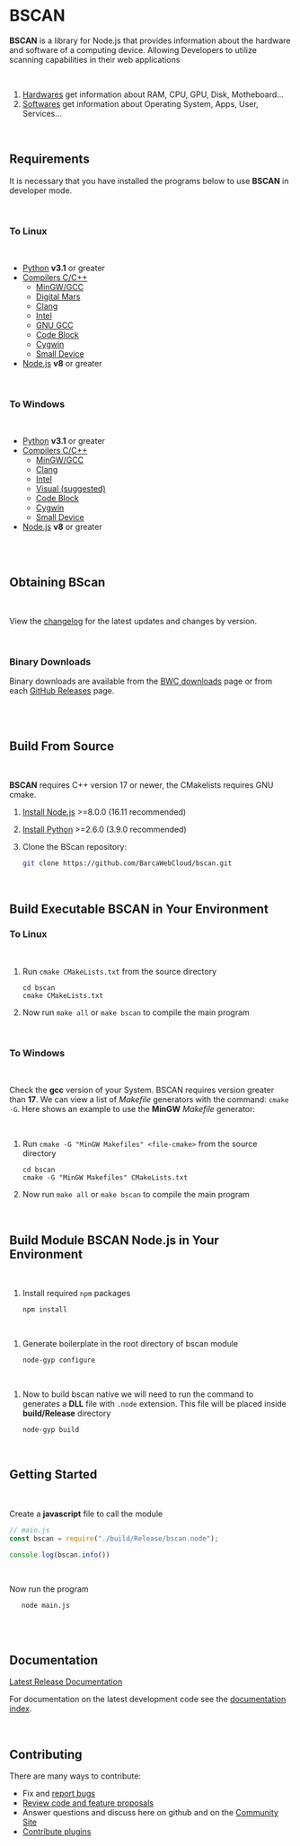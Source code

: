 # BSCAN


**BSCAN** is a library for Node.js that provides information about the hardware and software of a computing device. Allowing Developers to utilize scanning capabilities in their web applications

<br>

1. [Hardwares](/docs/hwares/intro.md) get information about RAM, CPU, GPU,  Disk, Motheboard...
2. [Softwares](/docs/swares/intro.md) get information about Operating System, Apps, User, Services...

<br>

## Requirements

It is necessary that you have installed the programs below to use **BSCAN** in developer mode.

<br>

### To Linux

<br>

- [Python](https://www.python.org/) **v3.1** or greater
- [Compilers C/C++](https://school.barca.com/edu/ti/overview/c++/compiler/intro.html) 
  - [MinGW/GCC](https://www.mingw-w64.org)
  - [Digital Mars](https://www.digitalmars.com/d/2.0/dmd-linux.html)
  - [Clang](https://clang.llvm.org)
  - [Intel](https://www.intel.com/content/www/us/en/developer/tools/oneapi/dpc-compiler.html)
  - [GNU GCC](http://gcc.gnu.org)
  - [Code Block](https://wiki.codeblocks.org/index.php/Installing_a_supported_compiler)
  - [Cygwin](http://www.cygwin.org)
  - [Small Device](https://sdcc.sourceforge.net)
- [Node.js](https://nodejs.org/) **v8** or greater

<br>

### To Windows

<br>

- [Python](https://www.python.org/) **v3.1** or greater
- [Compilers C/C++](https://school.barca.com/edu/ti/overview/c++/compiler/intro.html) 
  - [MinGW/GCC](https://www.mingw-w64.org)
  - [Clang](https://clang.llvm.org)
  - [Intel](https://www.intel.com/content/www/us/en/developer/tools/oneapi/dpc-compiler.html)
  - [Visual (suggested)](https://visualstudio.microsoft.com/vs/features/cplusplus)
  - [Code Block](https://wiki.codeblocks.org/index.php/Installing_a_supported_compiler)
  - [Cygwin](http://www.cygwin.org)
  - [Small Device](https://sdcc.sourceforge.net)
- [Node.js](https://nodejs.org/) **v8** or greater

<br>
<br>

## Obtaining BScan

<br>

View the [changelog](/CHANGELOG.md) for the latest updates and changes by version.

<br>

### Binary Downloads

Binary downloads are available from the [BWC downloads](https://cloud.barca.com/downloads)
page or from each [GitHub Releases](https://github.com/BarcaWebCloud/bscan/releases) page.


<br>
<br>

## Build From Source

<br>

**BSCAN** requires C++ version 17 or newer, the CMakelists requires GNU cmake.

  1. [Install Node.js](https://nodejs.org/) >=8.0.0 (16.11 recommended)
  2. [Install Python](https://www.python.org/downloads/) >=2.6.0 (3.9.0 recommended)
  3. Clone the BScan repository:
    
      ```sh
      git clone https://github.com/BarcaWebCloud/bscan.git
      ```

<br>

## Build Executable BSCAN in Your Environment

### To Linux

<br>

  1. Run `cmake CMakeLists.txt` from the source directory

      ```shell
      cd bscan
      cmake CMakeLists.txt
      ```
  2. Now run `make all` or `make bscan` to compile the main program

<br>

### To Windows

<br>

Check the **gcc** version of your System. BSCAN requires version greater than **17**.
We can view a list of *Makefile* generators with the command: `cmake -G`.
Here shows an example to use the **MinGW** *Makefile* generator:

<br>

  1. Run `cmake -G "MinGW Makefiles" <file-cmake>` from the source directory

      ```shell
      cd bscan
      cmake -G "MinGW Makefiles" CMakeLists.txt
      ```
  2. Now run `make all` or `make bscan` to compile the main program

<br>

## Build Module BSCAN Node.js in Your Environment

<br>
  
  1. Install required `npm` packages 
   

      ```shell
      npm install
      ```
<br>

  1. Generate boilerplate in the root directory of bscan module


      ```shell
      node-gyp configure

      ```
  <br>
  
  1. Now to build bscan native we will need to run the command to generates a **DLL** file with `.node` extension. This file will be placed inside **build/Release** directory


      ```shell
      node-gyp build
      ```

<br>

## Getting Started

<br>

Create a **javascript** file to call the module


```js
// main.js
const bscan = require("./build/Release/bscan.node");

console.log(bscan.info())
```

<br>

Now run the program

```shell
   node main.js
```

<br>
<br>

## Documentation

[Latest Release Documentation](https://cloud.barca.com/docs/bscan/latest/)

For documentation on the latest development code see the [documentation index](/docs).

<br>

## Contributing

There are many ways to contribute:

- Fix and [report bugs](https://github.com//BarcaWebCloud/bscan/issues/new)
- [Review code and feature proposals](https://github.com/BarcaWebCloud/bscan/pulls)
- Answer questions and discuss here on github and on the [Community Site](https://opensource.barca.com/)
- [Contribute plugins](CONTRIBUTING.md)

